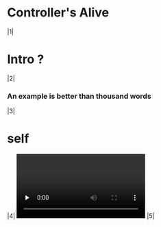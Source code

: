 # Controller's Alive
|1|
# Intro ?
|2|
### An example is better than thousand words
|3|
# self
|4|
<video id="player" class="video-js vjs-default-skin" src="/player" controls preload="none" width="inherit" height="inherit" data-setup='{ "children": { "controlBar": false } }'></video>
|5|

